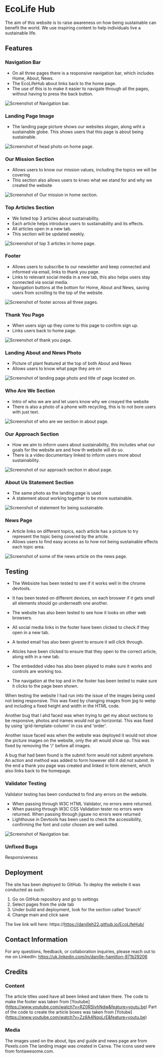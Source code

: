 # EcoLife Hub
The aim of this website is to raise awareness on how being sustainable can benefit the world. We use inspiring content to help individuals live a sustainable life.

## Features

### Navigation Bar 

* On all three pages there is a responsive navigation bar, which includes Home, About, News.
* The EcoLifeHub about links back to the home page.
* The use of this is to make it easier to navigate through all the pages, without having to press the back button.

![Screenshot of Navigation bar.](/assets/image/readme-images/nav-bar.png)

### Landing Page Image

* The landing page picture shows our websites slogan, along wiht a sustainable globe. This shows users that this page is about being sustainable.

![Screenshot of head photo on home page.](/assets/image/readme-images/head-photo.png)

### Our Mission Section

* Allows users to know our mission values, including the topics we will be covering
* This section also allows users to knwo what we stand for and why we created the website

![Screenshot of Our mission in home section.](/assets/image/readme-images/our-mission.png)

### Top Articles Section

* We listed top 3 articles about sustainability.
* Each article helps introduce users to sustainability and its effects.
* All articles open in a new tab.
* This section will be updated weekly.

![Screenshot of top 3 articles in home page.](/assets/image/readme-images/top-articles.png)

### Footer 

* Allows users to subscribe to our newsletter and keep connected and informed via email, links to thank you page.
* Links to relevant social media in a new tab, this also helps users stay connected via social media.
* Navigation buttons at the bottom for Home, About and News, saving users from scrolling to the top of the website.

![Screenshot of footer across all three pages.](/assets/image/readme-images/footer-section.png)

### Thank You Page

* When users sign up they come to this page to confirm sign up.
* Links users back to home page.

![Screenshot of thank you page.](/assets/image/readme-images/thank-you.png)

### Landing About and News Photo

* Picture of plant featured at the top of both About and News 
* Allows users to know what page they are on

![Screenshot of landing page photo and title of page located on.](/assets/image/readme-images/head-photo.png)

### Who Are We Section 

* Intro of who we are and let users know why we creayed the website
* There is also a photo of a phone with recycling, this is to not bore users with just text.

![Screenshot of who are we section in about page.](/assets/image/readme-images/who-are-we.png)

### Our Approach Section

* How we aim to inform users about sustainability, this includes what our goals for the website are and how th website will do so.
* There is a video documentary linked to inform users more about sustainability.

![Screenshot of our approach section in about page.](/assets/image/readme-images/our-approach.png)

### About Us Statement Section

* The same photo as the landing page is used
* A statement about working together to be more sustainable.


![Screenshot of statement for being sustainable.](/assets/image/readme-images/statement-about.png)

### News Page 

* Article links on different topics, each article has a picture to try represent the topic being covered by the artcile.
* Allows users to find easy access as to how not being sustainable effects each topic area.

![Screenshot of some of the news article on the news page.](/assets/image/readme-images/news-articles.png)

## Testing

* The Websiste has been tested to see if it works well in the chrome devtools. 
* It has been tested on different devices, on each broswer if it gets small all elements should go underneath one another. 
* The website has also been tested to see how it looks on other web browsers.


* All social media links in the footer have been clicked to check if they open in a new tab.
* A tested email has also been givent to ensure it will click through.
* Aticles have been clicked to ensure that they open to the correct article, along with in a new tab. 
* The embedded video has also been played to make sure it works and controls are working too. 
* The navigation at the top and in the footer has been tested to make sure it clicks to the page been shown.

When testing the website I had run into the issue of the images being used not being responsive. This was fixed by changing images from jpg to webp and including a fixed height and width in the HTML code. 

Another bug that I ahd faced was when trying to get my about sections to be responsive, photos and irames would not go horizontal. This was fixed by using 'grid-template-column' in css and 'order'.

Another issue faced was when the website was deployed it would not show the picture images on the website, only the alt would show up. This was fixed by removing the '/' before all images. 

A bug that had been found is the submit form would not submit anywhere. An action and method was added to form however still it did not submit. In the end a thank you page was created and linked in form element, which also links back to the homepage. 

### Validator Testing 

Validator testing has been conducted to find any errors on the website.
 
* When passing through W3C HTML Validator, no errors were returned.
* When passing through W3C CSS Validation tester no errors were returned.
When passing through jigsaw no errors were returned 
* Lighthouse in Devtools has been used to check the accessibility, confirming the font and color chosen are well suited.

![Screenshot of Navigation bar.](/assets/image/readme-images/lighthouse-accesibility.png)

### Unfixed Bugs
Responsiveness

## Deployment

The site has been deployed to GitHub. To deploy the website it was conducted as such: 
1. Go on GitHub repository and go to settings
2. Select pages from the side tab 
3. Under build and deployment, look for the section called 'branch'
4. Change main and click save

The live link will here: https://https://danilleh22.github.io/EcoLifeHub/

## Contact Information

For any questions, feedback, or collaboration inquiries, please reach out to me on LinkedIn: https://uk.linkedin.com/in/danille-hamilton-971b29206

## Credits

### Content 
The article titles used have all been linked and taken there.
The code to make the footer was taken from 
[Youtube] (https://www.youtube.com/watch?v=RZ0RSlvhNdw&feature=youtu.be)
Part of the code to create the article boxes was taken from [Yotube] (https://www.youtube.com/watch?v=Zz8A4NqoLrE&feature=youtu.be)

### Media 
The images used on the about, tips and guide and news page are from Pexels.com
The landing image was created in Canva.
The icons used were from fontawesome.com.